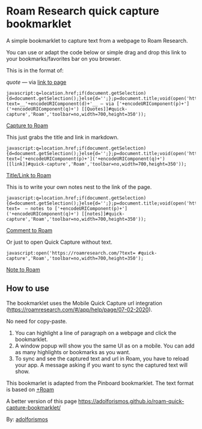 # Roam Research quick capture bookmarklet
A simple bookmarklet to capture text from a webpage to Roam Research.

You can use or adapt the code below or simple drag and drop this link to your bookmarks/favorites bar on you browser.

This is in the format of:

_quote_ — via [link to page](https://google.com)

```
javascript:q=location.href;if(document.getSelection){d=document.getSelection();}else{d='';};p=document.title;void(open('https://roamresearch.com?text=__'+encodeURIComponent(d)+'__ — via ['+encodeURIComponent(p)+']('+encodeURIComponent(q)+') [[Quotes]]#quick-capture','Roam','toolbar=no,width=700,height=350'));
```

<a href="javascript:q=location.href;if(document.getSelection){d=document.getSelection();}else{d='';};p=document.title;void(open('https://roamresearch.com?text=__'+encodeURIComponent(d)+'__ — via ['+encodeURIComponent(p)+']('+encodeURIComponent(q)+') [[Quotes]]#quick-capture','Roam','toolbar=no,width=700,height=350'));">Capture to Roam</a>

This just grabs the title and link in markdown.

```
javascript:q=location.href;if(document.getSelection){d=document.getSelection();}else{d='';};p=document.title;void(open('https://roamresearch.com?text=['+encodeURIComponent(p)+']('+encodeURIComponent(q)+') [[link]]#quick-capture','Roam','toolbar=no,width=700,height=350'));
```
<a href="javascript:q=location.href;if(document.getSelection){d=document.getSelection();}else{d='';};p=document.title;void(open('https://roamresearch.com?text=['+encodeURIComponent(p)+']('+encodeURIComponent(q)+') [[link]]#quick-capture','Roam','toolbar=no,width=700,height=350'));">Title/Link to Roam</a>

This is to write your own notes nest to the link of the page.

```
javascript:q=location.href;if(document.getSelection){d=document.getSelection();}else{d='';};p=document.title;void(open('https://roamresearch.com?text=  — notes to ['+encodeURIComponent(p)+']('+encodeURIComponent(q)+') [[notes]]#quick-capture','Roam','toolbar=no,width=700,height=350'));
```
<a href="javascript:q=location.href;if(document.getSelection){d=document.getSelection();}else{d='';};p=document.title;void(open('https://roamresearch.com?text=  — notes to ['+encodeURIComponent(p)+']('+encodeURIComponent(q)+') [[notes]]#quick-capture','Roam','toolbar=no,width=700,height=350'));">Comment to Roam</a>

Or just to open Quick Capture without text.

```
javascript:open('https://roamresearch.com/?text= #quick-capture','Roam','toolbar=no,width=700,height=350');
```
<a href="javascript:open%28%27https%3A%2F%2Froamresearch.com%2F%3Ftext%3D+%23quick-capture%27%2C%27Roam%27%2C%27toolbar%3Dno%2Cwidth%3D700%2Cheight%3D350%27%29%3B">Note to Roam</a>


## How to use

The bookmarklet uses the Mobile Quick Capture url integration (https://roamresearch.com/#/app/help/page/07-02-2020).

No need for copy-paste.

1. You can highlight a line of paragraph on a webpage and click the bookmarklet. 
2. A window popup will show you the same UI as on a mobile. You can add as many highlights or bookmarks as you want. 
3. To sync and see the captured text and url in Roam, you have to reload your app. A message asking if you want to sync the captured text will show.

This bookmarlet is adapted from the Pinboard bookmarklet. The text format is based on [+Roam](https://chrome.google.com/webstore/detail/%20roam/ekdmipoabmcjmlonhcdoijilfdoomjbm)

A better version of this page https://adolforismos.github.io/roam-quick-capture-bookmarklet/

By: [adolforismos](https://medium.com/@adolforismos)
